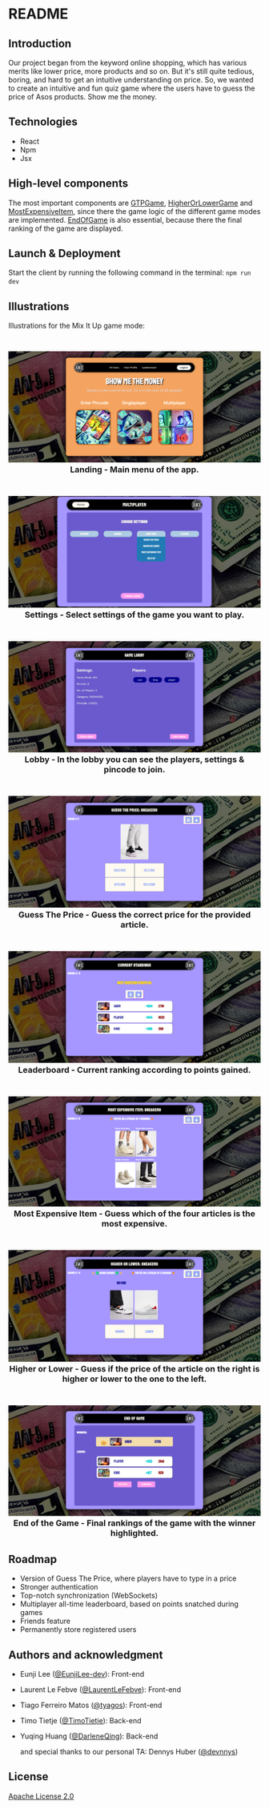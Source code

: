 # README

<!-- TABLE OF CONTENTS -->

## Introduction
Our project began from the keyword online shopping, which has various merits like lower price, more products and so on.
But it's still quite tedious, boring, and hard to get an intuitive understanding on price.
So, we wanted to create an intuitive and fun quiz game where the users have to guess the price of Asos products.
Show me the money.


## Technologies
+ React
+ Npm
+ Jsx

## High-level components
The most important components are [GTPGame](https://github.com/sopra-fs23-group-41/Client/blob/main/src/components/views/GTPGame.js), [HigherOrLowerGame](https://github.com/sopra-fs23-group-41/Client/blob/main/src/components/views/HigherOrLowerGame.js) and [MostExpensiveItem](https://github.com/sopra-fs23-group-41/Client/blob/main/src/components/views/MostExpensiveItem.js), since there the game logic of the different game modes are implemented.
[EndOfGame](https://github.com/sopra-fs23-group-41/Client/blob/main/src/components/views/EndOfGame.js) is also essential, because there the final ranking of the game are displayed.

## Launch & Deployment
Start the client by running the following command in the terminal:
    ```
    npm run dev
    ```

## Illustrations
Illustrations for the Mix It Up game mode:
<h3 align="center">
  <br>
  <a href="https://github.com/sopra-fs23-group-41"><img src="/src/components/pictures/Landing.png" alt="Landing"></a>
  <br>
  Landing - Main menu of the app.
  <br>
</h3>
<h3 align="center">
  <br>
  <a href="https://github.com/sopra-fs23-group-41"><img src="/src/components/pictures/Settings.png" alt="Settings"></a>
  <br>
  Settings - Select settings of the game you want to play.
  <br>
</h3>
<h3 align="center">
  <br>
  <a href="https://github.com/sopra-fs23-group-41"><img src="/src/components/pictures/Lobby.png" alt="Lobby"></a>
  <br>
  Lobby - In the lobby you can see the players, settings & pincode to join.
  <br>
</h3>
<h3 align="center">
  <br>
  <a href="https://github.com/sopra-fs23-group-41"><img src="/src/components/pictures/GTP.png" alt="GTP"></a>
  <br>
  Guess The Price - Guess the correct price for the provided article.
  <br>
</h3>
<h3 align="center">
  <br>
  <a href="https://github.com/sopra-fs23-group-41"><img src="/src/components/pictures/Leaderboard.png" alt="Leaderboard"></a>
  <br>
  Leaderboard - Current ranking according to points gained.
  <br>
</h3>
<h3 align="center">
  <br>
  <a href="https://github.com/sopra-fs23-group-41"><img src="/src/components/pictures/MEI.png" alt="MEI"></a>
  <br>
  Most Expensive Item - Guess which of the four articles is the most expensive. 
  <br>
</h3>
<h3 align="center">
  <br>
  <a href="https://github.com/sopra-fs23-group-41"><img src="/src/components/pictures/HoL.png" alt="HoL"></a>
  <br>
  Higher or Lower - Guess if the price of the article on the right is higher or lower to the one to the left.
  <br>
</h3>
<h3 align="center">
  <br>
  <a href="https://github.com/sopra-fs23-group-41"><img src="/src/components/pictures/EOG.png" alt="EOG"></a>
  <br>
  End of the Game - Final rankings of the game with the winner highlighted.
  <br>
</h3>

## Roadmap
+ Version of Guess The Price, where players have to type in a price
+ Stronger authentication
+ Top-notch synchronization (WebSockets)
+ Multiplayer all-time leaderboard, based on points snatched during games
+ Friends feature
+ Permanently store registered users

## Authors and acknowledgment
+ Eunji Lee ([@EunjiLee-dev](https://github.com/EunjiLee-dev)): Front-end
+ Laurent Le Febve ([@LaurentLeFebve](https://github.com/LaurentLeFebve)): Front-end
+ Tiago Ferreiro Matos ([@tyagos](https://github.com/tyagos)): Front-end
+ Timo Tietje ([@TimoTietje](https://github.com/TimoTietje)): Back-end
+ Yuqing Huang ([@DarleneQing](https://github.com/DarleneQing)): Back-end

  and special thanks to our personal TA: Dennys Huber ([@devnnys](https://github.com/devnnys))

## License
[Apache License 2.0](LICENSE)
